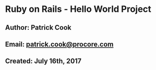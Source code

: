 # Ruby on Rails - Hello World Project

## Author: Patrick Cook
## Email: patrick.cook@procore.com
## Created: July 16th, 2017
